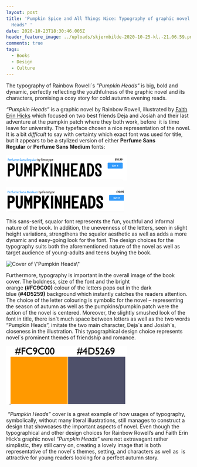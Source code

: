 ```yaml
---
layout: post
title: 'Pumpkin Spice and All Things Nice: Typography of graphic novel "Pumpkin
  Heads" '
date: 2020-10-23T18:30:46.005Z
header_feature_image: ../uploads/skjermbilde-2020-10-25-kl.-21.06.59.png
comments: true
tags:
  - Books
  - Design
  - Culture
---
```

The typography of Rainbow Rowell`s *"Pumpkin Heads"* is big, bold and dynamic, perfectly reflecting the youthfulness of the graphic novel and its characters, promising a cosy story for cold autumn evening reads.

*“Pumpkin Heads”* is a graphic novel by Rainbow Rowell, illustrated by [Faith Erin Hicks](https://ew.com/books/2018/09/14/pumpkinheads-cover-reveal-rainbow-rowell/) which focused on two best friends Deja and Josiah and their last adventure at the pumpkin patch where they both work, before  it is time leave for university. The typeface chosen a nice representation of the novel. It is a bit *difficult* to say with certainty which exact font was used for title, but it appears to be a stylized version of either **Perfume Sans Regular** or **Perfume Sans Medium** fonts: 

![](../uploads/bilde1.png)

![](../uploads/bildeg.png)

This sans-serif, squalor font represents the fun, youthful and informal nature of the book. In addition, the unevenness of the letters, seen in slight height variations, strengthens the squalor aesthetic as well as adds a more dynamic and easy-going look for the font. The design choices for the typography suits both the aforementioned nature of the novel as well as target audience of young-adults and teens buying the book. 

![](../uploads/121741304_341997237065457_3605417292086655291_n.jpg "Cover of \\\"Pumpkin Heads\\\" ")

Furthermore, typography is important in the overall image of the book cover. The boldness, size of the font and the bright orange **(#FC9C00)** colour of the letters pops out in the dark blue **(#4D5259)** background which instantly catches the readers attention. The choice of the letter colouring is symbolic for the novel – representing the season of autumn as well as the pumpkins/pumpkin patch were the action of the novel is centered. Moreover, the slightly smushed look of the font in title, there isn\`t much space between letters as well as the two words “Pumpkin Heads”, imitate the two main character, Deja\`s and Josiah\`s, closeness in the illustration. This typographical design choice represents novel\`s prominent themes of friendship and romance. 

![](../uploads/skjermbilde-2020-10-25-kl.-16.38.28.png "Central colours of the book cover ")

 *“Pumpkin Heads”* cover is a great example of how usages of typography, symbolically, without many literal illustrations, still manages to construct a design that showcases the important aspects of novel. Even though the typographical and other design choices for Rainbow Rowell’s and Faith Erin Hick’s graphic novel *“Pumpkin Heads”* were not extravagant rather simplistic, they still carry on, creating a lovely image that is both representative of the novel`s themes, setting, and characters as well as  is attractive for young readers looking for a perfect autumn story.